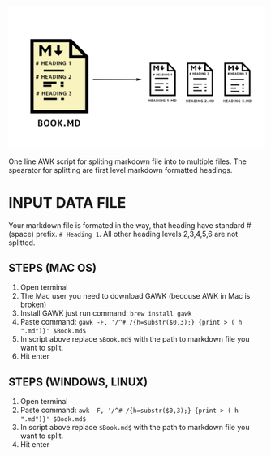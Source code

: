 ![](https://github.com/dxcore35/obs-md-header-spliter/blob/master/markdown-spliter-diagram.png)

One line AWK script for spliting markdown file into to multiple files. The spearator for splitting are first level markdown formatted headings.

# INPUT DATA FILE

Your markdown file is formated in the way, that heading have standard #(space) prefix. ```# Heading 1```.
All other heading levels 2,3,4,5,6 are not splitted.

## STEPS (MAC OS)

1. Open terminal
2. The Mac user you need to download GAWK (becouse AWK in Mac is broken)
3. Install GAWK just run command: ```brew install gawk```
4. Paste command: ```gawk -F, '/^# /{h=substr($0,3);} {print > ( h ".md")}' $Book.md$```
5. In script above replace ```$Book.md$``` with the path to markdown file you want to split.
6. Hit enter

## STEPS (WINDOWS, LINUX)

1. Open terminal
2. Paste command: ```awk -F, '/^# /{h=substr($0,3);} {print > ( h ".md")}' $Book.md$```
6. In script above replace ```$Book.md$``` with the path to markdown file you want to split.
7. Hit enter
